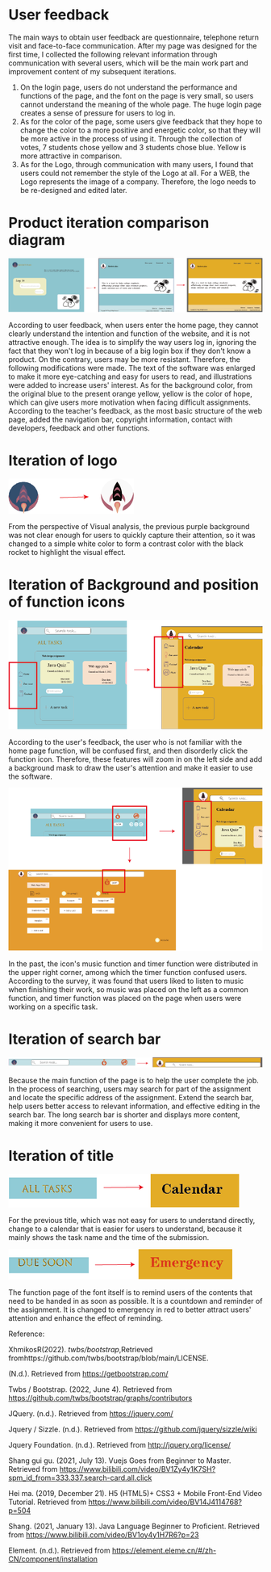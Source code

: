 # **User feedback**
The main ways to obtain user feedback are questionnaire, telephone return visit and face-to-face communication. After my page was designed for the first time, I collected the following relevant information through communication with several users, which will be the main work part and improvement content of my subsequent iterations.
1. On the login page, users do not understand the performance and functions of the page, and the font on the page is very small, so users cannot understand the meaning of the whole page. The huge login page creates a sense of pressure for users to log in.
2. As for the color of the page, some users give feedback that they hope to change the color to a more positive and energetic color, so that they will be more active in the process of using it. Through the collection of votes, 7 students chose yellow and 3 students chose blue. Yellow is more attractive in comparison.
3. As for the Logo, through communication with many users, I found that users could not remember the style of the Logo at all. For a WEB, the Logo represents the image of a company. Therefore, the logo needs to be re-designed and edited later.
# **Product iteration comparison diagram**
![image](https://github.com/a1023165631/web-prototype/blob/main/images/iteration/mainpage-iteration.png)

According to user feedback, when users enter the home page, they cannot clearly understand the intention and function of the website, and it is not attractive enough. The idea is to simplify the way users log in, ignoring the fact that they won't log in because of a big login box if they don't know a product. On the contrary, users may be more resistant. Therefore, the following modifications were made. The text of the software was enlarged to make it more eye-catching and easy for users to read, and illustrations were added to increase users' interest. As for the background color, from the original blue to the present orange yellow, yellow is the color of hope, which can give users more motivation when facing difficult assignments. According to the teacher's feedback, as the most basic structure of the web page, added the navigation bar, copyright information, contact with developers, feedback and other functions.

# Iteration of logo
![image](https://github.com/a1023165631/web-prototype/blob/main/images/iteration/logo-itera.png)

From the perspective of Visual analysis, the previous purple background was not clear enough for users to quickly capture their attention, so it was changed to a simple white color to form a contrast color with the black rocket to highlight the visual effect.

# Iteration of Background and position of function icons
![image](https://github.com/a1023165631/web-prototype/blob/main/images/iteration/functionbg2.png)

According to the user's feedback, the user who is not familiar with the home page function, will be confused first, and then disorderly click the function icon. Therefore, these features will zoom in on the left side and add a background mask to draw the user's attention and make it easier to use the software.

![image](https://github.com/a1023165631/web-prototype/blob/main/images/iteration/icon.png)

In the past, the icon's music function and timer function were distributed in the upper right corner, among which the timer function confused users. According to the survey, it was found that users liked to listen to music when finishing their work, so music was placed on the left as a common function, and timer function was placed on the page when users were working on a specific task.

# Iteration of search bar

![image](https://github.com/a1023165631/web-prototype/blob/main/images/iteration/Top-searchbar.png)

Because the main function of the page is to help the user complete the job. In the process of searching, users may search for part of the assignment and locate the specific address of the assignment. Extend the search bar, help users better access to relevant information, and effective editing in the search bar. The long search bar is shorter and displays more content, making it more convenient for users to use.

# Iteration of title

![image](https://github.com/a1023165631/web-prototype/blob/main/images/iteration/title-iteration.png)

For the previous title, which was not easy for users to understand directly, change to a calendar that is easier for users to understand, because it mainly shows the task name and the time of the submission.

![image](https://github.com/a1023165631/web-prototype/blob/main/images/iteration/title-iteration2.png)

The function page of the font itself is to remind users of the contents that need to be handed in as soon as possible. It is a countdown and reminder of the assignment. It is changed to emergency in red to better attract users' attention and enhance the effect of reminding.

Reference:

XhmikosR(2022). _twbs/bootstrap_,Retrieved fromhttps://github.com/twbs/bootstrap/blob/main/LICENSE.

(N.d.). Retrieved from https://getbootstrap.com/

Twbs / Bootstrap. (2022, June 4). Retrieved from https://github.com/twbs/bootstrap/graphs/contributors

JQuery. (n.d.). Retrieved from https://jquery.com/

Jquery / Sizzle. (n.d.). Retrieved from https://github.com/jquery/sizzle/wiki

Jquery Foundation. (n.d.). Retrieved from http://jquery.org/license/

Shang gui gu. (2021, July 13). Vuejs Goes from Beginner to Master. Retrieved from https://www.bilibili.com/video/BV1Zy4y1K7SH?spm_id_from=333.337.search-card.all.click

Hei ma. (2019, December 21). H5 (HTML5)+ CSS3 + Mobile Front-End Video Tutorial. Retrieved from https://www.bilibili.com/video/BV14J4114768?p=504

Shang. (2021, January 13). Java Language Beginner to Proficient. Retrieved from https://www.bilibili.com/video/BV1oy4y1H7R6?p=23

Element. (n.d.). Retrieved from https://element.eleme.cn/#/zh-CN/component/installation
